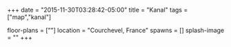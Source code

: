 +++
date = "2015-11-30T03:28:42-05:00"
title = "Kanal"
tags = ["map","kanal"]

floor-plans = [""]
location = "Courchevel, France"
spawns = []
splash-image = ""
+++
